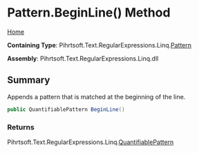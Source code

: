 # Pattern\.BeginLine\(\) Method

[Home](../../../../../../README.md)

**Containing Type**: Pihrtsoft\.Text\.RegularExpressions\.Linq\.[Pattern](../README.md)

**Assembly**: Pihrtsoft\.Text\.RegularExpressions\.Linq\.dll

## Summary

Appends a pattern that is matched at the beginning of the line\.

```csharp
public QuantifiablePattern BeginLine()
```

### Returns

Pihrtsoft\.Text\.RegularExpressions\.Linq\.[QuantifiablePattern](../../QuantifiablePattern/README.md)

